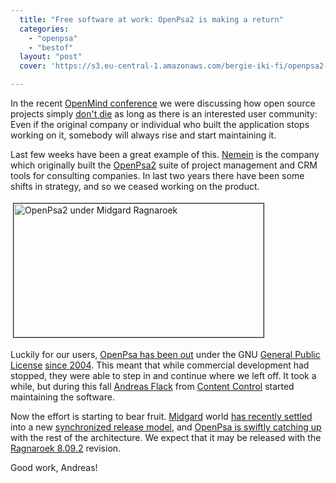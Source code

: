 ```yaml
---
  title: "Free software at work: OpenPsa2 is making a return"
  categories: 
    - "openpsa"
    - "bestof"
  layout: "post"
  cover: 'https://s3.eu-central-1.amazonaws.com/bergie-iki-fi/openpsa2-ragnaroek-20081015.png'

---
```

<p>
In the recent <a href="http://www.mindtrek.org/openmind/">OpenMind conference</a> we were discussing how open source projects simply <a href="http://www.linuxforums.org/misc/open_source_will_never_die.html">don't die</a> as long as there is an interested user community: Even if the original company or individual who built the application stops working on it, somebody will always rise and start maintaining it.
</p><p>
Last few weeks have been a great example of this. <a href="http://nemein.com/en/">Nemein</a> is the company which originally built the <a href="http://www.openpsa2.org/">OpenPsa2</a> suite of project management and CRM tools for consulting companies. In last two years there have been some shifts in strategy, and so we ceased working on the product.
</p><p>
<a href="https://s3.eu-central-1.amazonaws.com/bergie-iki-fi/openpsa2-ragnaroek-20081015.png"><img src="https://s3.eu-central-1.amazonaws.com/bergie-iki-fi/openpsa2-ragnaroek-20081015-tm.jpg" height="214" width="400" border="1" hspace="4" vspace="4" alt="OpenPsa2 under Midgard Ragnaroek" title="OpenPsa2 under Midgard Ragnaroek" /></a>
</p><p>
Luckily for our users, <a href="http://freshmeat.net/projects/openpsa">OpenPsa has been out</a> under the GNU <a href="http://www.gnu.org/licenses/gpl.html">General Public License</a> <a href="http://bergie.iki.fi/blog/2004-04-29-001/">since 2004</a>. This meant that while commercial development had stopped, they were able to step in and continue where we left off. It took a while, but during this fall <a href="http://www.iks-project.eu/community/people/andreas-flack">Andreas Flack</a> from <a href="http://www.contentcontrol-berlin.de/">Content Control</a> started maintaining the software.
</p><p>
Now the effort is starting to bear fruit. <a href="http://www.midgard-project.org/">Midgard</a> world <a href="http://www.midgard-project.org/midgard/8.09/">has recently settled</a> into a new <a href="http://bergie.iki.fi/blog/midgard_and_synchronized_releases/">synchronized release model</a>, and <a href="http://web.archive.org/web/20100603050406/http://www.midgard-project.org/discussion/developer-forum/openpsa_and_releases/">OpenPsa is swiftly catching up</a> with the rest of the architecture. We expect that it may be released with the <a href="http://trac.midgard-project.org/milestone/8.09.2%20Ragnaroek">Ragnaroek 8.09.2</a> revision.
</p><p>
Good work, Andreas!
</p>
